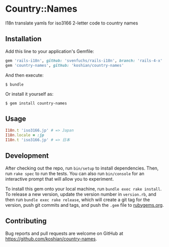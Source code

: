 # Country::Names

I18n translate yamls for iso3166 2-letter code to country names

## Installation

Add this line to your application's Gemfile:

```ruby
gem 'rails-i18n', github: 'svenfuchs/rails-i18n', branch: 'rails-4-x'
gem 'country-names', github: 'koshian/country-names'
```

And then execute:

    $ bundle

Or install it yourself as:

    $ gem install country-names

## Usage

```ruby
I18n.t 'iso3166.jp' # => Japan
I18n.locale = :jp
I18n.t 'iso3166.jp' # => 日本
```

## Development

After checking out the repo, run `bin/setup` to install dependencies. Then, run `rake spec` to run the tests. You can also run `bin/console` for an interactive prompt that will allow you to experiment.

To install this gem onto your local machine, run `bundle exec rake install`. To release a new version, update the version number in `version.rb`, and then run `bundle exec rake release`, which will create a git tag for the version, push git commits and tags, and push the `.gem` file to [rubygems.org](https://rubygems.org).

## Contributing

Bug reports and pull requests are welcome on GitHub at https://github.com/koshian/country-names.

